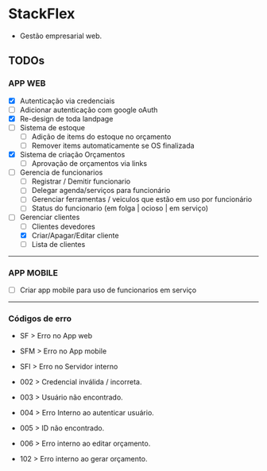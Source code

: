 # StackFlex

* Gestão empresarial web.

## TODOs

### APP WEB

* [x] Autenticação via credenciais
* [ ] Adicionar autenticação com google oAuth
* [x] Re-design de toda landpage
* [ ] Sistema de estoque
  * [ ] Adição de items do estoque no orçamento
  * [ ] Remover items automaticamente se OS finalizada
* [x] Sistema de criação Orçamentos
  * [ ] Aprovação de orçamentos via links
* [ ] Gerencia de funcionarios
  * [ ] Registrar / Demitir funcionario
  * [ ] Delegar agenda/serviços para funcionário
  * [ ] Gerenciar ferramentas / veiculos que estão em uso por funcionário
  * [ ] Status do funcionario (em folga | ocioso | em serviço)
* [ ] Gerenciar clientes
  * [ ] Clientes devedores
  * [X] Criar/Apagar/Editar cliente
  * [ ] Lista de clientes

---

### APP MOBILE

* [ ] Criar app mobile para uso de funcionarios em serviço

---

### Códigos de erro

* SF > Erro no App web
* SFM > Erro no App mobile
* SFI > Erro no Servidor interno

* 002 > Credencial inválida / incorreta.
* 003 > Usuário não encontrado.
* 004 > Erro Interno ao autenticar usuário.
* 005 > ID não encontrado.
* 006 > Erro interno ao editar orçamento.
* 102 > Erro interno ao gerar orçamento.
  